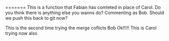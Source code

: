 <!-- Brandon playing Ted/Alice -->

<!-- We are going to mess things up. -->
=======
This is a function that Fabian has comleted in place of Carol.
Do you think there is anything else you wanns do?
Commenting as Bob. Should we push this back to git now?


This is the second time trying the merge coflicts Bob
Ok!!!!!
This is Carol trying now also

